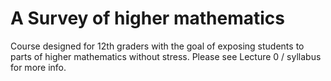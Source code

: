 # A Survey of higher mathematics
Course designed for 12th graders with the goal of exposing students to parts of higher mathematics without stress. Please see Lecture 0 / syllabus for more info. 
